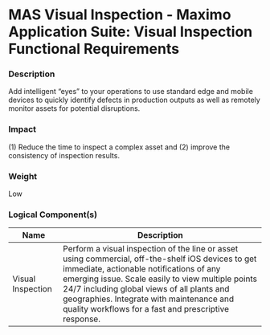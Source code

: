 
#  MAS Visual Inspection - Maximo Application Suite: Visual Inspection Functional Requirements



### Description

Add intelligent “eyes” to your operations to use standard edge and mobile devices to quickly identify defects in production outputs as well as remotely monitor assets for potential disruptions.




### Impact

(1) Reduce the time to inspect a complex asset  and (2) improve the consistency of inspection results.




### Weight

Low








### Logical Component(s)

| Name | Description |
| --- | --- |
 | Visual Inspection | Perform a visual inspection of the line or asset using commercial, off-the-shelf iOS devices to get immediate, actionable notifications of any emerging issue. Scale easily to view multiple points 24/7 including global views of all plants and geographies. Integrate with maintenance and quality workflows for a fast and prescriptive response. |
    



